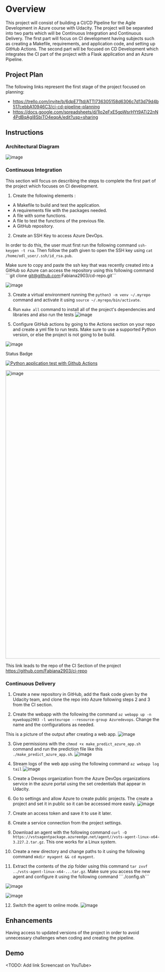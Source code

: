 # Overview
This project will consist of building a CI/CD Pipeline for the Agile Development in Azure course with Udacity. The project will be separated into two parts which will be Continuous Integration and Continuous Delivery. The first part will focus on CI development having subjects such as creating a Makefile, requirements, and application code, and setting up GitHub Actions. The second part will be focused on CD Development which integrates the CI part of the project with a Flask application and an Azure Pipeline. 

## Project Plan
The following links represent the first stage of the project focused on planning: 

* https://trello.com/invite/b/6dpE7Ttd/ATTI736305158d6306c7d13d79d4b517cebbA10946C3/ci-cd-pipeline-planning
* https://docs.google.com/spreadsheets/d/1lo2eFxE5gpWsrHYt9ATi22nN4PdBqAgl8SbiTO4eqoA/edit?usp=sharing

## Instructions

### Architectural Diagram 
![image](https://github.com/Fabiana2903/cd-repo/assets/149669704/40898ff9-058a-47f0-8a20-19de762d694c)

### Continuous Integration 
This section will focus on describing the steps to complete the first part of the project which focuses on CI development. 

1. Create the following elements :
- A Makefile to build and test the application.
- A requirements file with the packages needed.
- A file with some functions.
- A file to test the functions of the previous file.
- A GitHub repository.

2. Create an SSH Key to access Azure DevOps.

In order to do this, the user must first run the following command ```ssh-keygen -t rsa```.
Then follow the path given to open the SSH key using ```cat     /home/odl_user/.ssh/id_rsa.pub```.

Make sure to copy and paste the ssh key that was recently created into a GitHub so Azure can access the repository using this following command ```git clone git@github.com:Fabiana2903/cd-repo.git´´´

![image](https://github.com/Fabiana2903/cd-repo/assets/149669704/7ff69f6e-a069-4512-aa7c-024eca953812)

3. Create a virtual environment running the ```python3 -m venv ~/.myrepo``` command and activate it using ```source ~/.myrepo/bin/activate```.

4. Run ```make all``` command to install all of the project's dependencies and libraries and also run the tests
![image](https://github.com/Fabiana2903/cd-repo/assets/149669704/67827b32-f008-4cf7-a04e-feb71030e628)

5. Configure GitHub actions by going to the Actions section on your repo and create a yml file to run tests. Make sure to use a supported Python version, or else the project is not going to be build.

![image](https://github.com/Fabiana2903/cd-repo/assets/149669704/a401ded4-4e35-4f26-9fe1-203b72302055)

Status Badge 


[![Python application test with Github Actions](https://github.com/Fabiana2903/ci-repo/actions/workflows/pythonapp.yml/badge.svg)](https://github.com/Fabiana2903/ci-repo/actions/workflows/pythonapp.yml)

<img width="938" alt="image" src="https://github.com/Fabiana2903/ci-repo/assets/149669704/d9bb3cb8-4ce9-427c-bce2-c7b02839a40a">

This link leads to the repo of the CI Section of the project https://github.com/Fabiana2903/ci-repo


### Continuous Delivery 

1. Create a new repository in GitHub, add the flask code given by the Udacity team, and clone the repo into Azure following steps 2 and 3 from the CI section.

2. Create the webapp with the following the command ```az webapp up -n mywebapp2903 -l westeurope --resource-group Azuredevops```. Change the name and the configurations as needed. 

This is a picture of the output after creating a web app.
![image](https://github.com/Fabiana2903/cd-repo/assets/149669704/c8344fff-f9db-425b-81e7-d8ec66cb5250)

3. Give permissions with the ```chmod +x make_predict_azure_app.sh``` command and run the prediction file like this ```./make_predict_azure_app.sh```.
![image](https://github.com/Fabiana2903/cd-repo/assets/149669704/748330b2-c3f5-41f3-b41b-786000912553)

4. Stream logs of the web app using the following command ```az webapp log tail```
   ![image](https://github.com/Fabiana2903/cd-repo/assets/149669704/2f0edddb-08ea-4a83-857e-d026b7f5d1b3)

5. Create a Devops organization from the Azure DevOps organizations service in the azure portal using the set credentials that appear in Udacity. 

6. Go to settings and allow Azure to create public projects. The create a project and set it in public so it can be accessed more easily.
![image](https://github.com/Fabiana2903/cd-repo/assets/149669704/ad913cbd-b13f-4a62-b7ce-8e716d0214e5)

7. Create an access token and save it to use it later.

8. Create a service connection from the project settings.

9. Download an agent with the following command ```curl -O https://vstsagentpackage.azureedge.net/agent//vsts-agent-linux-x64-3.227.2.tar.gz```. This one works for a Linux system.

10. Create a new directory and change paths to it using the following command ```mkdir myagent && cd myagent```.

11. Extract the contents of the zip folder using this command ```tar zxvf ../vsts-agent-linux-x64-...tar.gz```. Make sure you access the new agent and configure it using the following command ´´´./config.sh´´´

![image](https://github.com/Fabiana2903/cd-repo/assets/149669704/286cfc36-61f6-40ae-b053-2b55e83663fa)


![image](https://github.com/Fabiana2903/cd-repo/assets/149669704/2e94d88f-dfcb-41b2-b95a-21350d1b6a3d)

12. Switch the agent to online mode.
![image](https://github.com/Fabiana2903/cd-repo/assets/149669704/0f368c23-146b-4171-857d-d6b8b0c1852d)

## Enhancements

Having access to updated versions of the project in order to avoid unnecessary challenges when coding and creating the pipeline.

## Demo 

<TODO: Add link Screencast on YouTube>


